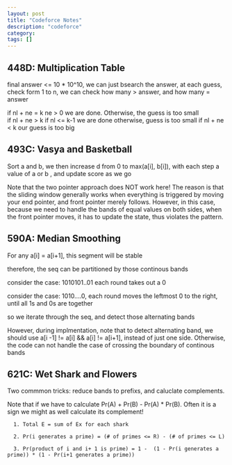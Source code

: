 ```yaml
---
layout: post
title: "Codeforce Notes"
description: "codeforce"
category: 
tags: []
---
```


448D: Multiplication Table
--------
final answer <= 10 * 10^10, we can just bsearch the answer, at each guess, check form 1 to n, we can check how many > answer, and how many = answer

if nl + ne = k
  ne > 0 we are done. Otherwise, the guess is too small  
if nl + ne > k
  if nl <= k-1 we are done
  otherwise, guess is too small
if nl + ne < k
  our guess is too big


493C: Vasya and Basketball
---------
Sort a and b, we then increase d from 0 to max(a[i], b[i]), with each step a value of a or b , and update score as we go

Note that the two pointer approach does NOT work here! The reason is that the sliding window generally works when everything is triggered by
moving your end pointer, and front pointer merely follows. However, in this case, because we need to handle the bands of equal values on
both sides, when the front pointer moves, it has to update the state, thus violates the pattern.


  
590A: Median Smoothing
---------

For any a[i] = a[i+1], this segment will be stable

therefore, the seq can be partitioned by those continous bands

consider the case: 1010101..01 each round takes out a 0 

consider the case: 1010....0, each round moves the leftmost 0 to the right, until all 1s and 0s are together

so we iterate through the seq, and detect those alternating bands 

However, during implmentation, note that to detect alternating band, we should use a[i -1] != a[i] && a[i] != a[i+1], instead of just one
side. Otherwise, the code can not handle the case of crossing the boundary of continous bands


621C: Wet Shark and Flowers
---------
Two commmon tricks: reduce bands to prefixs, and caluclate complements.

Note that if we have to calculate Pr(A) + Pr(B) - Pr(A) * Pr(B). Often it is a sign we might as well calculate its complement!

```
  1. Total E = sum of Ex for each shark
  
  2. Pr(i generates a prime) = (# of primes <= R) - (# of primes <= L)

  3. Pr(product of i and i+ 1 is prime) = 1 -  (1 - Pr(i generates a prime)) * (1 - Pr(i+1 generates a prime))

```



